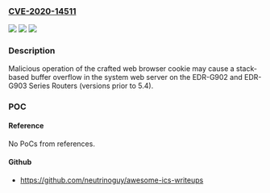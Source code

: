 ### [CVE-2020-14511](https://cve.mitre.org/cgi-bin/cvename.cgi?name=CVE-2020-14511)
![](https://img.shields.io/static/v1?label=Product&message=EDR-G902%20and%20EDR-G903%20Series%20Routers&color=blue)
![](https://img.shields.io/static/v1?label=Version&message=Versions%20prior%20to%205.4%20&color=brightgreen)
![](https://img.shields.io/static/v1?label=Vulnerability&message=STACK-BASED%20BUFFER%20OVERFLOW%20CWE-121&color=brightgreen)

### Description

Malicious operation of the crafted web browser cookie may cause a stack-based buffer overflow in the system web server on the EDR-G902 and EDR-G903 Series Routers (versions prior to 5.4).

### POC

#### Reference
No PoCs from references.

#### Github
- https://github.com/neutrinoguy/awesome-ics-writeups

